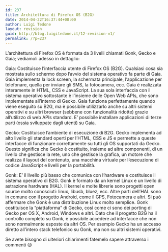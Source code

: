 ```yaml
---
id: 237
title: Architettura di Firefox OS (B2G)
date: 2014-04-22T16:37:44+00:00
author: Luigi Tedone
layout: revision
guid: http://blog.luigitedone.it/12-revision-v1/
permalink: /?p=237
---
```

L&#8217;architettura di Firefox OS è formata da 3 livelli chiamati Gonk, Gecko e Gaia; vediamoli adesso in dettaglio:

Gaia: Costituisce l&#8217;interfaccia utente di Firefox OS (B2G). Qualsiasi cosa sia mostrata sullo schermo dopo l&#8217;avvio del sistema operativo fa parte di Gaia. Gaia implementa la lock screen, la schermata principale, l&#8217;applicazione per telefonare, quella per inviare gli SMS, la fotocamera, ecc. Gaia è realizzata interamente in HTML, CSS e JavaScript. La sua sola interfaccia con il sistema operativo sottostante è l&#8217;insieme delle Open Web APIs, che sono implementate all&#8217;interno di Gecko. Gaia funziona perfettamente quando viene eseguito su B2G, ma è possibile utilizzarlo anche su altri sistemi operativi e su altri browser (sebbene con funzionalità ridotte) grazie all&#8217;utilizzo di web APIs standard. E&#8217; possibile installare applicazioni di terze parti (ossia sviluppate dagli utenti) su Gaia.

Gecko: Costituisce l&#8217;ambiente di esecuzione di B2G. Gecko implementa ad alto livello gli standard operti per l&#8217;HTML, CSS e JS e permette a queste interfacce di funzionare correttamente su tutti gli OS supportati da Gecko. Questo significa che Gecko è costituito, insieme ad altre componenti, di un livello che gestisce la rete, uno che gestisce la grafica, un motore che realizza il layout del contenuto, una macchina virtuale per l&#8217;esecuzione di codice JavaScript e livelli per la portabilità.

Gonk: E&#8217; il livello più basso che comunica con l&#8217;hardware e costituisce il sistema operativo di B2G. Gonk è formato da un kernel Linux e un livello di astrazione hardware (HAL). Il kernel e molte librerie sono progetti open source molto conosciuti: linux, libusb, bluez, ecc. Altre parti dell&#8217;HAL sono in comune con il progetto Android, come il GPS, Fotocamera e altri. Si può affermare che Gonk è una distribuzione Linux molto semplice. Gonk costituisce la &#8220;piattaforma&#8221; di Gecko, così come ci sono dei porting di Gecko per OS X, Android, Windows e altri. Dato che il progetto B2G ha il controllo completo su Gonk, è possibile accedere ad interfacce che non sono normalmente esposte da altri OS. Per esempio Gecko ha un accesso diretto all&#8217;intero stack telefonico su Gonk, ma non su altri sistemi operativi.

Se avete bisogno di ulteriori chiarimenti fatemelo sapere attraverso i commenti 😉